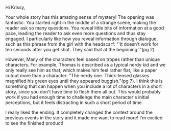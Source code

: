 Hi Krissy,

Your whole story has this amazing sense of mystery! The opening was fantastic. You started right in the middle of a strange scene, making the reader ask so many questions. You reveal little bits of information at a good pace, leading the reader to ask even more questions and thus stay engaged. I particularly like how you reveal information through dialogue, such as this phrase from the girl with the headscarf: "'It doesn’t work for ten seconds after you get shot. They said that at the beginning.'"(pg 2).

However, Many of the characters feel based on tropes rather than unique characters. For example, Thomas is described as a typical nerdy kid and we only really see him as that, which makes him feel rather flat, like a paper cutout more than a character: "The nerdy one. Thick-lensed glasses magnified his green eyes until they appeared buggish."(pg 7). I think this is something that can happen when you include a lot of characters in a short story, since you don't have time to flesh them all out. This would probably work if you had enough time to challenge the main character's initial perceptions, but it feels distracting in such a short period of time.

I really liked the ending. It completely changed the context around the previous events in the story and it made me want to read more! I'm excited to see the finished product!